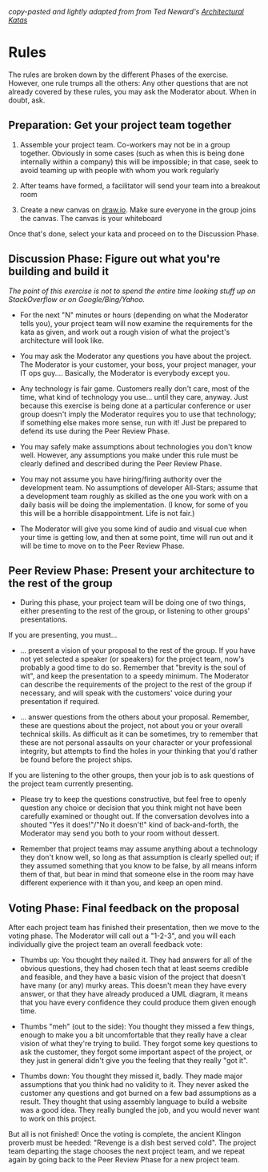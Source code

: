 _copy-pasted and lightly adapted from from Ted Neward's [Architectural Katas](https://www.architecturalkatas.com/rules.html)_

# Rules

The rules are broken down by the different Phases of the exercise. However, one rule trumps all the others: Any other questions that are not already covered by these rules, you may ask the Moderator about. When in doubt, ask.

## Preparation: Get your project team together

1. Assemble your project team. Co-workers may not be in a group together. Obviously in some cases (such as when this is being done internally within a company) this will be impossible; in that case, seek to avoid teaming up with people with whom you work regularly

1. After teams have formed, a facilitator will send your team into a breakout room

1. Create a new canvas on [draw.io](https://draw.io). Make sure everyone in the group joins the canvas. The canvas is your whiteboard

Once that's done, select your kata and proceed on to the Discussion Phase.

## Discussion Phase: Figure out what you're building and build it

_The point of this exercise is not to spend the entire time looking stuff up on StackOverflow or on Google/Bing/Yahoo._

- For the next "N" minutes or hours (depending on what the Moderator tells you), your project team will now examine the requirements for the kata as given, and work out a rough vision of what the project's architecture will look like.

- You may ask the Moderator any questions you have about the project. The Moderator is your customer, your boss, your project manager, your IT ops guy.... Basically, the Moderator is everybody except you.

- Any technology is fair game. Customers really don't care, most of the time, what kind of technology you use... until they care, anyway. Just because this exercise is being done at a particular conference or user group doesn't imply the Moderator requires you to use that technology; if something else makes more sense, run with it! Just be prepared to defend its use during the Peer Review Phase.

- You may safely make assumptions about technologies you don't know well. However, any assumptions you make under this rule must be clearly defined and described during the Peer Review Phase.

- You may not assume you have hiring/firing authority over the development team. No assumptions of developer All-Stars; assume that a development team roughly as skilled as the one you work with on a daily basis will be doing the implementation. (I know, for some of you this will be a horrible disappointment. Life is not fair.)

- The Moderator will give you some kind of audio and visual cue when your time is getting low, and then at some point, time will run out and it will be time to move on to the Peer Review Phase.

## Peer Review Phase: Present your architecture to the rest of the group

- During this phase, your project team will be doing one of two things, either presenting to the rest of the group, or listening to other groups' presentations.

If you are presenting, you must...

- ... present a vision of your proposal to the rest of the group. If you have not yet selected a speaker (or speakers) for the project team, now's probably a good time to do so. Remember that "brevity is the soul of wit", and keep the presentation to a speedy minimum. The Moderator can describe the requirements of the project to the rest of the group if necessary, and will speak with the customers' voice during your presentation if required.

- ... answer questions from the others about your proposal. Remember, these are questions about the project, not about you or your overall technical skills. As difficult as it can be sometimes, try to remember that these are not personal assaults on your character or your professional integrity, but attempts to find the holes in your thinking that you'd rather be found before the project ships.

If you are listening to the other groups, then your job is to ask questions of the project team currently presenting.

- Please try to keep the questions constructive, but feel free to openly question any choice or decision that you think might not have been carefully examined or thought out. If the conversation devolves into a shouted "Yes it does!"/"No it doesn't!" kind of back-and-forth, the Moderator may send you both to your room without dessert.

- Remember that project teams may assume anything about a technology they don't know well, so long as that assumption is clearly spelled out; if they assumed something that you know to be false, by all means inform them of that, but bear in mind that someone else in the room may have different experience with it than you, and keep an open mind.

## Voting Phase: Final feedback on the proposal

After each project team has finished their presentation, then we move to the voting phase. The Moderator will call out a "1-2-3", and you will each individually give the project team an overall feedback vote:

- Thumbs up: You thought they nailed it. They had answers for all of the obvious questions, they had chosen tech that at least seems credible and feasible, and they have a basic vision of the project that doesn't have many (or any) murky areas. This doesn't mean they have every answer, or that they have already produced a UML diagram, it means that you have every confidence they could produce them given enough time.

- Thumbs "meh" (out to the side): You thought they missed a few things, enough to make you a bit uncomfortable that they really have a clear vision of what they're trying to build. They forgot some key questions to ask the customer, they forgot some important aspect of the project, or they just in general didn't give you the feeling that they really "got it".

- Thumbs down: You thought they missed it, badly. They made major assumptions that you think had no validity to it. They never asked the customer any questions and got burned on a few bad assumptions as a result. They thought that using assembly language to build a website was a good idea. They really bungled the job, and you would never want to work on this project.

But all is not finished! Once the voting is complete, the ancient Klingon proverb must be heeded: "Revenge is a dish best served cold". The project team departing the stage chooses the next project team, and we repeat again by going back to the Peer Review Phase for a new project team.
